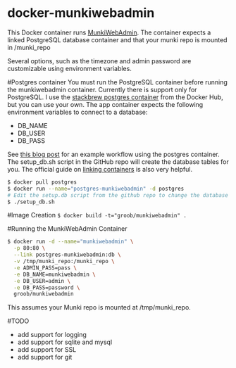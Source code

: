 docker-munkiwebadmin
==========

This Docker container runs [MunkiWebAdmin](https://code.google.com/p/munki/wiki/MunkiWebAdmin).
The container expects a linked PostgreSQL database container and that your munki repo is mounted
in /munki_repo

Several options, such as the timezone and admin password are customizable using environment variables.

#Postgres container
You must run the PostgreSQL container before running the munkiwebadmin container.
Currently there is support only for PostgreSQL.
I use the [stackbrew postgres container](https://registry.hub.docker.com/_/postgres/) from the Docker Hub, but you can use your own. The app container expects the following environment variables to connect to a database:

- DB_NAME
- DB_USER
- DB_PASS

See [this blog post](http://davidamick.wordpress.com/2014/07/19/docker-postgresql-workflow/) for an example workflow using the postgres container.
The setup_db.sh script in the GitHub repo will create the database tables for you.
The official guide on [linking containers](https://docs.docker.com/userguide/dockerlinks/) is also very helpful.

```bash
$ docker pull postgres
$ docker run --name="postgres-munkiwebadmin" -d postgres
# Edit the setup.db script from the github repo to change the database name, user and password before running it.
$ ./setup_db.sh
```

#Image Creation
```$ docker build -t="groob/munkiwebadmin" .```

#Running the MunkiWebAdmin Container

```bash
$ docker run -d --name="munkiwebadmin" \
  -p 80:80 \
  --link postgres-munkiwebadmin:db \
  -v /tmp/munki_repo:/munki_repo \
  -e ADMIN_PASS=pass \
  -e DB_NAME=munkiwebadmin \
  -e DB_USER=admin \
  -e DB_PASS=password \
  groob/munkiwebadmin
```
This assumes your Munki repo is mounted at /tmp/munki_repo.

#TODO
* add support for logging
* add support for sqlite and mysql
* add support for SSL
* add support for git
